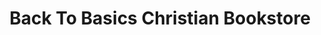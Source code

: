 ---
title: "Back To Basics Christian Bookstore"
url: /saint-peters/back-to-basics-christian-bookstore/
shop: books
---